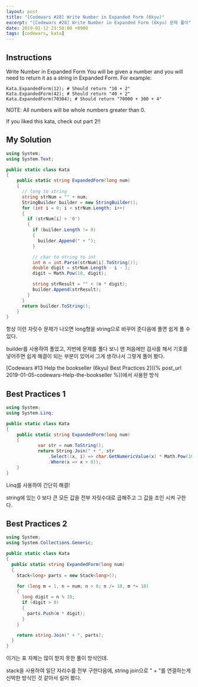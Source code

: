 ```yaml
---
layout: post
title: "[Codewars #28] Write Number in Expanded Form (6kyu)"
excerpt: "[Codewars #28] Write Number in Expanded Form (6kyu) 문제 풀이"
date: 2019-01-12 23:58:00 +0900
tags: [codewars, kata]
---
```


## Instructions

Write Number in Expanded Form
You will be given a number and you will need to return it as a string in Expanded Form. For example:

```
Kata.ExpandedForm(12); # Should return "10 + 2"
Kata.ExpandedForm(42); # Should return "40 + 2"
Kata.ExpandedForm(70304); # Should return "70000 + 300 + 4"
```

NOTE: All numbers will be whole numbers greater than 0.

If you liked this kata, check out part 2!!

## My Solution

```csharp
using System;
using System.Text;

public static class Kata
{
    public static string ExpandedForm(long num)
    {
      // long to string
      string strNum = "" + num;
      StringBuilder builder = new StringBuilder();
      for (int i = 0; i < strNum.Length; i++)
      {
        if (strNum[i] > '0')
        {
          if (builder.Length != 0)
          {
            builder.Append(" + ");
          }

          // char to string to int
          int n = int.Parse(strNum[i].ToString());
          double digit = strNum.Length - i - 1;
          digit = Math.Pow(10, digit);

          string strResult = "" + (n * digit);
          builder.Append(strResult);
        }
      }
      return builder.ToString();
    }
}
```

항상 이런 자릿수 문제가 나오면 long형을 string으로 바꾸어 준다음에 풀면 쉽게 풀 수 있다.

builder를 사용하여 풀었고, 저번에 문제를 풀다 보니 맨 처음에만 검사를 해서 기호를 넣어주면 쉽게 해결이 되는 부분이 있어서 그게 생각나서 그렇게 풀어 봤다.

[Codewars #13 Help the bookseller (6kyu) Best Practices 2]({% post_url 2019-01-05-codewars-Help-the-bookseller %})에서 사용한 방식

## Best Practices 1

```csharp
using System;
using System.Linq;

public static class Kata
{
    public static string ExpandedForm(long num)
    {
            var str = num.ToString();
            return String.Join(" + ", str
                .Select((x, i) => char.GetNumericValue(x) * Math.Pow(10, str.Length - i - 1))
                .Where(x => x > 0));
    }
}
```

Linq를 사용하여 간단히 해결!

string에 있는 0 보다 큰 모든 값을 전부 자릿수대로 곱해주고 그 값을 조인 시켜 구한다.

## Best Practices 2

```csharp
using System;
using System.Collections.Generic;

public static class Kata
{
  public static string ExpandedForm(long num)
  {
    Stack<long> parts = new Stack<long>();

    for (long m = 1, n = num; n > 0; n /= 10, m *= 10)
    {
      long digit = n % 10;
      if (digit > 0)
      {
        parts.Push(m * digit);
      }
    }

    return string.Join(" + ", parts);
  }
}
```

이거는 표 자체는 많이 받지 못한 풀이 방식인데.

stack을 사용하여 일단 자리수를 전부 구한다음에, string join으로 " + "를 연결하는게 신박한 방식인 것 같아서 실어 봤다.